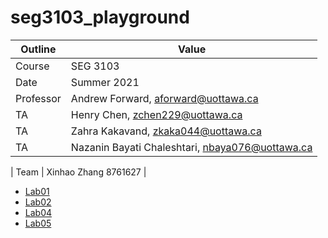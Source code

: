 # seg3103_playground

| Outline | Value |
| --- | --- |
| Course | SEG 3103 |
| Date | Summer 2021 |
| Professor | Andrew Forward, aforward@uottawa.ca |
| TA | Henry Chen, zchen229@uottawa.ca |
| TA | Zahra Kakavand, zkaka044@uottawa.ca |
| TA | Nazanin Bayati Chaleshtari, nbaya076@uottawa.ca |

| Team | Xinhao Zhang 8761627 |
* [Lab01](lab01)
* [Lab02](lab02)
* [Lab04](lab04)
* [Lab05](lab05)
